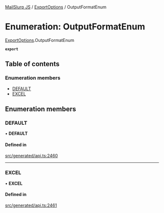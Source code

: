 [MailSlurp JS](../README.md) / [ExportOptions](../modules/ExportOptions.md) / OutputFormatEnum

# Enumeration: OutputFormatEnum

[ExportOptions](../modules/ExportOptions.md).OutputFormatEnum

**`export`**

## Table of contents

### Enumeration members

- [DEFAULT](ExportOptions.OutputFormatEnum.md#default)
- [EXCEL](ExportOptions.OutputFormatEnum.md#excel)

## Enumeration members

### DEFAULT

• **DEFAULT**

#### Defined in

[src/generated/api.ts:2460](https://github.com/mailslurp/mailslurp-client/blob/5523864/src/generated/api.ts#L2460)

___

### EXCEL

• **EXCEL**

#### Defined in

[src/generated/api.ts:2461](https://github.com/mailslurp/mailslurp-client/blob/5523864/src/generated/api.ts#L2461)
